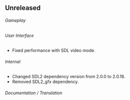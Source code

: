 ## Unreleased

###### Gameplay

###### User Interface
- Fixed performance with SDL video mode.

###### Internal
- Changed SDL2 dependency version from 2.0.0 to 2.0.18.
- Removed SDL2_gfx dependency.

###### Documentation / Translation
